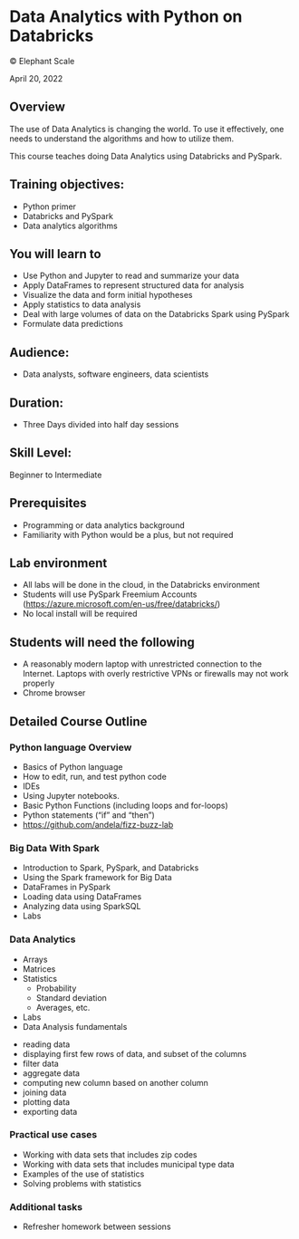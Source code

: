 # Data Analytics with Python on Databricks
© Elephant Scale

April 20, 2022

## Overview

The use of Data Analytics is changing the world. To use it effectively, one needs to understand the algorithms and how to utilize them. 

This course teaches doing Data Analytics using Databricks and PySpark.

## Training objectives:
* Python primer
* Databricks and PySpark
* Data analytics algorithms

## You will learn to
* Use Python and Jupyter to read and summarize your data
* Apply DataFrames to represent structured data for analysis
* Visualize the data and form initial hypotheses
* Apply statistics to data analysis
* Deal with large volumes of data on the Databricks Spark using PySpark
* Formulate data predictions

## Audience:
* Data analysts, software engineers, data scientists

## Duration:
* Three Days divided into half day sessions

## Skill Level:
Beginner to Intermediate

## Prerequisites
* Programming or data analytics background
* Familiarity with Python would be a plus, but not required

## Lab environment
* All labs will be done in the cloud, in the Databricks environment
* Students will use PySpark Freemium Accounts (https://azure.microsoft.com/en-us/free/databricks/)
* No local install will be required

## Students will need the following
* A reasonably modern laptop with unrestricted connection to the Internet.  Laptops with overly restrictive VPNs or firewalls may not work properly
* Chrome browser

## Detailed Course Outline

### Python language Overview
* Basics of Python language
* How to edit, run, and test python code
* IDEs
* Using Jupyter notebooks. 
* Basic Python Functions (including loops and for-loops)
* Python statements (“if” and “then”)
* https://github.com/andela/fizz-buzz-lab


### Big Data With Spark

* Introduction to Spark, PySpark, and Databricks
* Using the Spark framework for Big Data
* DataFrames in PySpark
* Loading data using DataFrames
* Analyzing data using SparkSQL
* Labs

### Data Analytics

* Arrays
* Matrices
* Statistics
  * Probability
  * Standard deviation
  * Averages, etc.
* Labs
* Data Analysis fundamentals
- reading data
- displaying first few rows of data, and subset of the columns
- filter data
- aggregate data
- computing new column based on another column
- joining data
- plotting data
- exporting data

### Practical use cases

* Working with data sets that includes zip codes
* Working with data sets that includes municipal type data
* Examples of the use of statistics
* Solving problems with statistics

### Additional tasks

* Refresher homework between sessions
